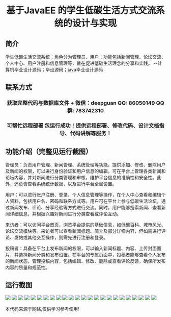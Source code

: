 <p><h1 align="center">基于JavaEE 的学生低碳生活方式交流系统的设计与实现</h1></p>

## 简介
学生低碳生活交流系统：角色分为管理员、用户；功能包括新闻管理、论坛交流、个人中心、用户注册和信息管理等，旨在促进低碳生活理念的分享和实践。    --计算机毕业设计源码；毕设源码；java毕业设计源码


## 联系方式
<p><h3 align="center">获取完整代码与数据库文件 + 微信：deepguan QQ: 86050149 QQ群: 783742310</h3></p>
<p><h3 align="center">可帮忙远程部署 包运行成功！提供远程部署、修改代码、设计文档指导、代码讲解等服务！</h3></p>

## 功能介绍（完整见运行截图）
管理员：负责用户管理、新闻管理、系统管理等功能，提供添加、修改、删除用户及新闻的权限，可以进行身份验证和用户信息的编辑。可在平台上管理各类新闻和论坛内容，并对新闻进行分类管理和审核，维护平台信息的准确性和安全性。此外，还负责查看系统统计数据，以及进行平台全局设置。

用户：可以进行账户注册、登录、个人信息管理等操作，在个人中心查看和编辑个人资料，包括用户名、密码和联系方式等。用户可在平台上参与低碳生活论坛，通过新闻发布、评论、分享经验等方式进行交流。同时，用户能够搜索新闻、查看新闻详细信息，并根据兴趣对新闻进行分类查看或评论互动。

来访者：可以访问平台首页，浏览平台提供的基础信息，如低碳百科、城市风光、论坛交流模块等。来访者可以查看新闻标题、简介及部分详细内容，但如需进行评论、发帖或其他交互操作，则需先进行注册和登录。

投稿者：具备在平台上发布新闻的权限，可以输入新闻标题、内容、上传封面图片，并选择新闻分类和发布设置。在平台的专属页面中，投稿者能够查看个人发布的新闻状态，管理投稿内容，包括编辑、修改、删除或查看评论反馈，确保所发布内容的质量和规范性。


## 运行截图
![](img/001.jpg)
![](img/002.jpg)
![](img/003.jpg)
![](img/004.jpg)
![](img/005.jpg)
![](img/006.jpg)
![](img/007.jpg)
![](img/008.jpg)
![](img/009.jpg)
![](img/010.jpg)
![](img/011.jpg)
![](img/012.jpg)
![](img/013.jpg)
![](img/014.jpg)
![](img/015.jpg)
![](img/016.jpg)
![](img/017.jpg)
![](img/018.jpg)
![](img/019.jpg)
![](img/020.jpg)
![](img/021.jpg)
![](img/022.jpg)
![](img/023.jpg)
![](img/024.jpg)

<p>本代码来源于网络,仅供学习参考使用!</p>
